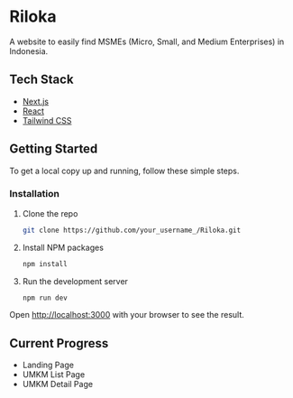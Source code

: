 # Riloka

A website to easily find MSMEs (Micro, Small, and Medium Enterprises) in Indonesia.

## Tech Stack

*   [Next.js](https://nextjs.org/)
*   [React](https://react.dev/)
*   [Tailwind CSS](https://tailwindcss.com/)

## Getting Started

To get a local copy up and running, follow these simple steps.

### Installation

1.  Clone the repo
    ```sh
    git clone https://github.com/your_username_/Riloka.git
    ```
2.  Install NPM packages
    ```sh
    npm install
    ```
3.  Run the development server
    ```sh
    npm run dev
    ```

Open [http://localhost:3000](http://localhost:3000) with your browser to see the result.

## Current Progress

*   Landing Page
*   UMKM List Page
*   UMKM Detail Page
